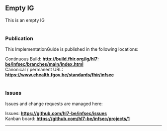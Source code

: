 Empty IG
---
This is an empty IG
<br> </br>
###
### Publication
This ImplementationGuide is published in the following locations:

Continuous Build: __http://build.fhir.org/ig/hl7-be/infsec/branches/main/index.html__  
Canonical / permanent URL: __https://www.ehealth.fgov.be/standards/fhir/infsec__
<br> </br>

### Issues
Issues and change requests are managed here:  

Issues:  __https://github.com/hl7-be/infsec/issues__  
Kanban board:  __https://github.com/hl7-be/infsec/projects/1__  

---
